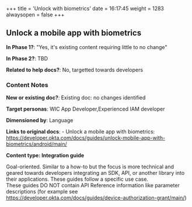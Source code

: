 +++
title = 'Unlock with biometrics'
date = 16:17:45
weight = 1283
alwaysopen = false
+++

## Unlock a mobile app with biometrics

**In Phase 1?**: "Yes, it's existing content requiring little to no change"

**In Phase 2?**: TBD

**Related to help docs?**: No, targetted towards developers



### Content Notes

**New or existing doc?**: Existing doc: no changes identified

**Target personas**: WIC App Developer,Experienced IAM developer

**Dimensioned by**: Language

**Links to original docs**: - Unlock a mobile app with biometrics: https://developer.okta.com/docs/guides/unlock-mobile-app-with-biometrics/android/main/

**Content type: Integration guide**

Goal-oriented. Similar to a how-to but the focus is more technical and geared towards developers integrating an SDK, API, or another library into their applications. 
These guides follow a specific use case.  
These guides DO NOT contain API Reference information like parameter descriptions (for example see https://developer.okta.com/docs/guides/device-authorization-grant/main/)


